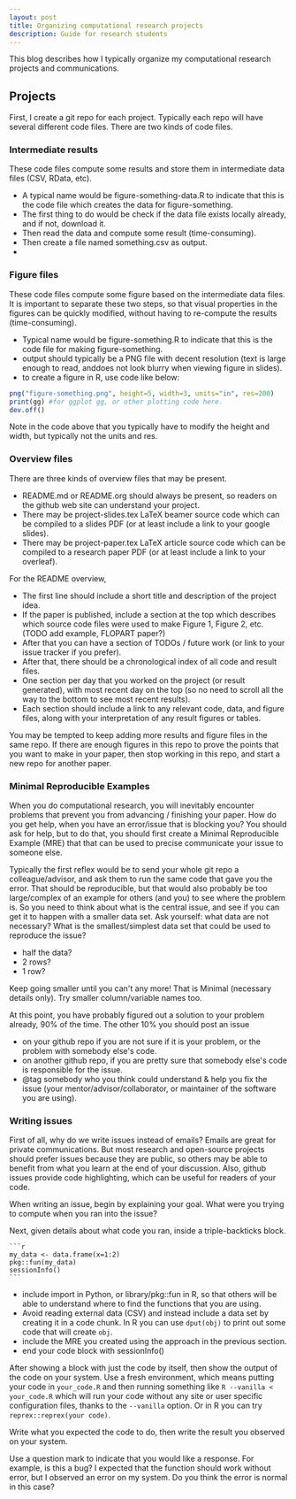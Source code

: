 ```yaml
---
layout: post
title: Organizing computational research projects
description: Guide for research students
---
```


This blog describes how I typically organize my computational research
projects and communications.

## Projects

First, I create a git repo for each project. 
Typically each repo will have several different code files.
There are two kinds of code files.

### Intermediate results

These code files compute some results and store them in intermediate
data files (CSV, RData, etc). 

- A typical name would be figure-something-data.R to indicate that
  this is the code file which creates the data for figure-something.
- The first thing to do would be check if the data file exists locally
  already, and if not, download it.
- Then read the data and compute some result (time-consuming).
- Then create a file named something.csv as output.
- 

### Figure files

These code files compute some figure based on the intermediate data
files. It is important to separate these two steps, so that visual
properties in the figures can be quickly modified, without having to
re-compute the results (time-consuming).

- Typical name would be figure-something.R to indicate that this is
  the code file for making figure-something.
- output should typically be a PNG file with decent resolution (text
  is large enough to read, anddoes not look blurry when viewing figure
  in slides).
- to create a figure in R, use code like below:

```r
png("figure-something.png", height=5, width=3, units="in", res=200)
print(gg) #for ggplot gg, or other plotting code here.
dev.off()
```

Note in the code above that you typically have to modify the height
and width, but typically not the units and res.

### Overview files

There are three kinds of overview files that may be present.

- README.md or README.org should always be present, so readers on the
  github web site can understand your project.
- There may be project-slides.tex LaTeX beamer source code which can
  be compiled to a slides PDF (or at least include a link to your
  google slides).
- There may be project-paper.tex LaTeX article source code which can
  be compiled to a research paper PDF (or at least include a link to
  your overleaf).

For the README overview,
  
- The first line should include a short title and description of the project idea.
- If the paper is published, include a section at the top which
  describes which source code files were used to make Figure 1, Figure
  2, etc. (TODO add example, FLOPART paper?)
- After that you can have a section of TODOs / future work (or link to
  your issue tracker if you prefer).
- After that, there should be a chronological index of all code and
  result files.
- One section per day that you worked on the project (or result
  generated), with most recent day on the top (so no need to scroll
  all the way to the bottom to see most recent results).
- Each section should include a link to any relevant code, data, and
  figure files, along with your interpretation of any result figures
  or tables.

You may be tempted to keep adding more results and figure files in the
same repo. If there are enough figures in this repo to prove the
points that you want to make in your paper, then stop working in this
repo, and start a new repo for another paper.

### Minimal Reproducible Examples

When you do computational research, you will inevitably encounter
problems that prevent you from advancing / finishing your paper.
How do you get help, when you have an error/issue that is blocking you?
You should ask for help, but to do that, you should first create a
Minimal Reproducible Example (MRE) that that can be used to precise
communicate your issue to someone else.

Typically the first reflex would be to send your whole git repo a
colleague/advisor, and ask them to run the same code that gave you the
error. That should be reproducible, but that would also probably be
too large/complex of an example for others (and you) to see where the
problem is. So you need to think about what is the central issue, and
see if you can get it to happen with a smaller data set. Ask yourself:
what data are not necessary? What is the smallest/simplest data set
that could be used to reproduce the issue?

- half the data?
- 2 rows?
- 1 row?

Keep going smaller until you can't any more! That is Minimal (necessary details only).
Try smaller column/variable names too.

At this point, you have probably figured out a solution to your
problem already, 90% of the time. The other 10% you should post an
issue

- on your github repo if you are not sure if it is your problem, or
  the problem with somebody else's code.
- on another github repo, if you are pretty sure that somebody else's
  code is responsible for the issue.
- @tag somebody who you think could understand & help you fix the
  issue (your mentor/advisor/collaborator, or maintainer of the
  software you are using).

### Writing issues

First of all, why do we write issues instead of emails?  Emails are
great for private communications.  But most research and open-source
projects should prefer issues because they are public, so others may
be able to benefit from what you learn at the end of your discussion.
Also, github issues provide code highlighting, which can be useful for
readers of your code.

When writing an issue, begin by explaining your goal. What were you
trying to compute when you ran into the issue?

Next, given details about what code you ran, inside a triple-backticks
block.

````
```r
my_data <- data.frame(x=1:2)
pkg::fun(my_data)
sessionInfo()
```
````

- include import in Python, or library/pkg::fun in R, so that others
  will be able to understand where to find the functions that you are
  using.
- Avoid reading external data (CSV) and instead include a data set by
  creating it in a code chunk. In R you can use `dput(obj)` to print
  out some code that will create `obj`.
- include the MRE you created using the approach in the previous
  section.
- end your code block with sessionInfo() 
  
After showing a block with just the code by itself, then show the
output of the code on your system. Use a fresh environment, which
means putting your code in `your_code.R` and then running something
like `R --vanilla < your_code.R` which will run your code without any
site or user specific configuration files, thanks to the `--vanilla`
option. Or in R you can try `reprex::reprex(your code)`.

Write what you expected the code to do, then write the result you
observed on your system.

Use a question mark to indicate that you would like a response. For
example, is this a bug? I expected that the function should work
without error, but I observed an error on my system. Do you think the
error is normal in this case?


